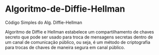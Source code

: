 # Algoritmo-de-Diffie-Hellman
Código Simples do Alg. Diffie-Hellman

Algoritmo de Diffie e Hellman estabelece um compartilhamento de chaves secreto que pode ser usado para troca de mensagens secretas dentro de um canal de comunicação público, ou seja, é um método de criptografia para trocas de chaves de maneira segura em canal público.
